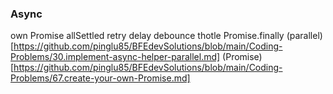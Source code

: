 ### Async

own Promise
    allSettled
retry
delay
debounce
thotle
Promise.finally
(parallel)[https://github.com/pinglu85/BFEdevSolutions/blob/main/Coding-Problems/30.implement-async-helper-parallel.md]
(Promise)[https://github.com/pinglu85/BFEdevSolutions/blob/main/Coding-Problems/67.create-your-own-Promise.md]
